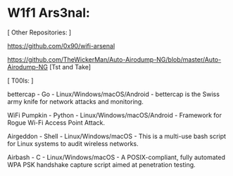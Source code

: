 # W1f1 Ars3nal:

[ Other Repositories: ] 

https://github.com/0x90/wifi-arsenal

https://github.com/TheWickerMan/Auto-Airodump-NG/blob/master/Auto-Airodump-NG [Tst and Take]

[ T00ls: ]

bettercap -	Go - Linux/Windows/macOS/Android -	bettercap is the Swiss army knife for network attacks and monitoring.

WiFi Pumpkin - Python - Linux/Windows/macOS/Android -	Framework for Rogue Wi-Fi Access Point Attack.

Airgeddon	- Shell -	Linux/Windows/macOS	- This is a multi-use bash script for Linux systems to audit wireless networks.

Airbash - C -	Linux/Windows/macOS - A POSIX-compliant, fully automated WPA PSK handshake capture script aimed at penetration testing.
